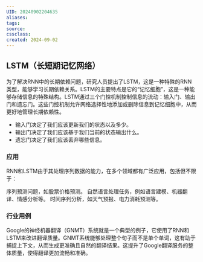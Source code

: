 ```yaml
---
UID: 20240902204635 
aliases: 
tags: 
source: 
cssclass: 
created: 2024-09-02
---
```

## LSTM（长短期记忆网络）
为了解决RNN中的长期依赖问题，研究人员提出了LSTM，这是一种特殊的RNN类型，能够学习长期依赖关系。LSTM的主要特点是它的“记忆细胞”，这是一种能够存储信息的特殊结构。LSTM通过三个门控机制控制信息的流动：输入门、输出门和遗忘门。这些门控机制允许网络选择性地添加或删除信息到记忆细胞中，从而更好地管理长期依赖性。

- 输入门决定了我们应该更新我们的状态以及多少。
- 输出门决定了我们应该基于我们当前的状态输出什么。
- 遗忘门决定了我们应该丢弃哪些信息。
### 应用
RNN和LSTM由于其处理序列数据的能力，在多个领域都有广泛应用，包括但不限于：

序列预测问题，如股票价格预测。
自然语言处理任务，例如语言建模、机器翻译、情感分析等。
时间序列分析，如天气预报、电力消耗预测等。

### 行业用例
Google的神经机器翻译（GNMT）系统就是一个典型的例子，它使用了RNN和LSTM来改进翻译质量。GNMT系统能够处理整个句子而不是单个单词，这有助于捕捉上下文，从而生成更准确且自然的翻译结果。这提升了Google翻译服务的整体质量，使得翻译更加流畅和准确。
